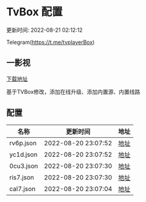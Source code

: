 # TvBox 配置

更新时间: 2022-08-21 02:12:12

Telegram(https://t.me/tvplayerBox)

## 一影视

[下载地址](https://ghproxy.com/https://raw.githubusercontent.com/tv-player/apks/main/live/一影视_1.0.2.apk)

基于TVBox修改，添加在线升级、添加内置源、内置线路


## 配置


|   名称  | 更新时间  |地址  |
|  ----  | ----  |----  |
|  rv6p.json | 2022-08-20 23:07:52 |[地址](https://box.okeybox.top/tv/rv6p.json) |
|  yc1d.json | 2022-08-20 23:07:52 |[地址](https://box.okeybox.top/tv/yc1d.json) |
|  0cu3.json | 2022-08-20 23:07:30 |[地址](https://box.okeybox.top/tv/0cu3.json) |
|  ris7.json | 2022-08-20 23:07:30 |[地址](https://box.okeybox.top/tv/ris7.json) |
|  cal7.json | 2022-08-20 23:07:04 |[地址](https://box.okeybox.top/tv/cal7.json) |
  
